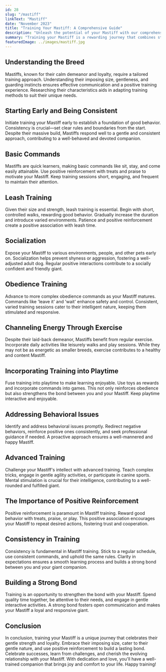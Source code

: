 ```yaml
---
id: 28
slug: "/mastiff"
linkText: "Mastiff"
date: "November 2023"
title: "Training Your Mastiff: A Comprehensive Guide"
description: "Unleash the potential of your Mastiff with our comprehensive training guide. From basic commands to gentle strength—cultivate obedience and build a lasting bond."
summary: "Training your Mastiff is a rewarding journey that combines strength and gentleness. In this comprehensive guide, we'll explore key aspects of Mastiff training, providing practical tips for success and fostering a strong bond with your gentle giant."
featuredImage: ../images/mastiff.jpg
---
```


## Understanding the Breed

Mastiffs, known for their calm demeanor and loyalty, require a tailored training approach. Understanding their imposing size, gentleness, and guarding instincts ensures effective communication and a positive training experience. Researching their characteristics aids in adapting training methods to suit their unique needs.

## Starting Early and Being Consistent

Initiate training your Mastiff early to establish a foundation of good behavior. Consistency is crucial—set clear rules and boundaries from the start. Despite their massive build, Mastiffs respond well to a gentle and consistent approach, contributing to a well-behaved and devoted companion.

## Basic Commands

Mastiffs are quick learners, making basic commands like sit, stay, and come easily attainable. Use positive reinforcement with treats and praise to motivate your Mastiff. Keep training sessions short, engaging, and frequent to maintain their attention.

## Leash Training

Given their size and strength, leash training is essential. Begin with short, controlled walks, rewarding good behavior. Gradually increase the duration and introduce varied environments. Patience and positive reinforcement create a positive association with leash time.

## Socialization

Expose your Mastiff to various environments, people, and other pets early on. Socialization helps prevent shyness or aggression, fostering a well-adjusted adult dog. Regular positive interactions contribute to a socially confident and friendly giant.

## Obedience Training

Advance to more complex obedience commands as your Mastiff matures. Commands like 'leave it' and 'wait' enhance safety and control. Consistent, varied training sessions cater to their intelligent nature, keeping them stimulated and responsive.

## Channeling Energy Through Exercise

Despite their laid-back demeanor, Mastiffs benefit from regular exercise. Incorporate daily activities like leisurely walks and play sessions. While they may not be as energetic as smaller breeds, exercise contributes to a healthy and content Mastiff.

## Incorporating Training into Playtime

Fuse training into playtime to make learning enjoyable. Use toys as rewards and incorporate commands into games. This not only reinforces obedience but also strengthens the bond between you and your Mastiff. Keep playtime interactive and enjoyable.

## Addressing Behavioral Issues

Identify and address behavioral issues promptly. Redirect negative behaviors, reinforce positive ones consistently, and seek professional guidance if needed. A proactive approach ensures a well-mannered and happy Mastiff.

## Advanced Training

Challenge your Mastiff's intellect with advanced training. Teach complex tricks, engage in gentle agility activities, or participate in canine sports. Mental stimulation is crucial for their intelligence, contributing to a well-rounded and fulfilled giant.

## The Importance of Positive Reinforcement

Positive reinforcement is paramount in Mastiff training. Reward good behavior with treats, praise, or play. This positive association encourages your Mastiff to repeat desired actions, fostering trust and cooperation.

## Consistency in Training

Consistency is fundamental in Mastiff training. Stick to a regular schedule, use consistent commands, and uphold the same rules. Clarity in expectations ensures a smooth learning process and builds a strong bond between you and your giant companion.

## Building a Strong Bond

Training is an opportunity to strengthen the bond with your Mastiff. Spend quality time together, be attentive to their needs, and engage in gentle interactive activities. A strong bond fosters open communication and makes your Mastiff a loyal and responsive giant.

## Conclusion

In conclusion, training your Mastiff is a unique journey that celebrates their gentle strength and loyalty. Embrace their imposing size, cater to their gentle nature, and use positive reinforcement to build a lasting bond. Celebrate successes, learn from challenges, and cherish the evolving relationship with your Mastiff. With dedication and love, you'll have a well-trained companion that brings joy and comfort to your life. Happy training!
